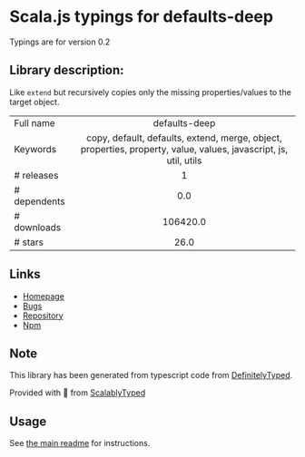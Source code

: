 
# Scala.js typings for defaults-deep

Typings are for version 0.2

## Library description:
Like `extend` but recursively copies only the missing properties/values to the target object.

|                    |                 |
| ------------------ | :-------------: |
| Full name          | defaults-deep |
| Keywords           | copy, default, defaults, extend, merge, object, properties, property, value, values, javascript, js, util, utils |
| # releases         | 1 |
| # dependents       | 0.0 |
| # downloads        | 106420.0 |
| # stars            | 26.0 |

## Links
- [Homepage](https://github.com/jonschlinkert/defaults-deep)
- [Bugs](https://github.com/jonschlinkert/defaults-deep/issues)
- [Repository](https://github.com/jonschlinkert/defaults-deep)
- [Npm](https://www.npmjs.com/package/defaults-deep)
    


## Note
This library has been generated from typescript code from [DefinitelyTyped](https://definitelytyped.org).

Provided with :purple_heart: from [ScalablyTyped](https://github.com/oyvindberg/ScalablyTyped)

## Usage
See [the main readme](../../readme.md) for instructions.


